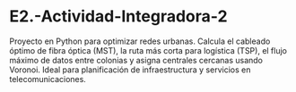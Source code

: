 # E2.-Actividad-Integradora-2
Proyecto en Python para optimizar redes urbanas. Calcula el cableado óptimo de fibra óptica (MST), la ruta más corta para logística (TSP), el flujo máximo de datos entre colonias y asigna centrales cercanas usando Voronoi. Ideal para planificación de infraestructura y servicios en telecomunicaciones.
